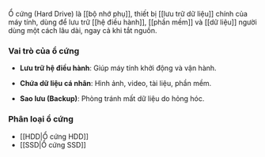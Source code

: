 Ổ cứng (Hard Drive) là [[bộ nhớ phụ]], thiết bị [[lưu trữ dữ liệu]] chính của máy tính, dùng để lưu trữ [[hệ điều hành]], [[phần mềm]] và [[dữ liệu]] người dùng một cách lâu dài, ngay cả khi tắt nguồn.

### Vai trò của ổ cứng

- **Lưu trữ hệ điều hành**: Giúp máy tính khởi động và vận hành.
    
- **Chứa dữ liệu cá nhân**: Hình ảnh, video, tài liệu, phần mềm.
    
- **Sao lưu (Backup)**: Phòng tránh mất dữ liệu do hỏng hóc.

### Phân loại ổ cứng
- [[HDD|Ổ cứng HDD]]
- [[SSD|Ổ cứng SSD]]